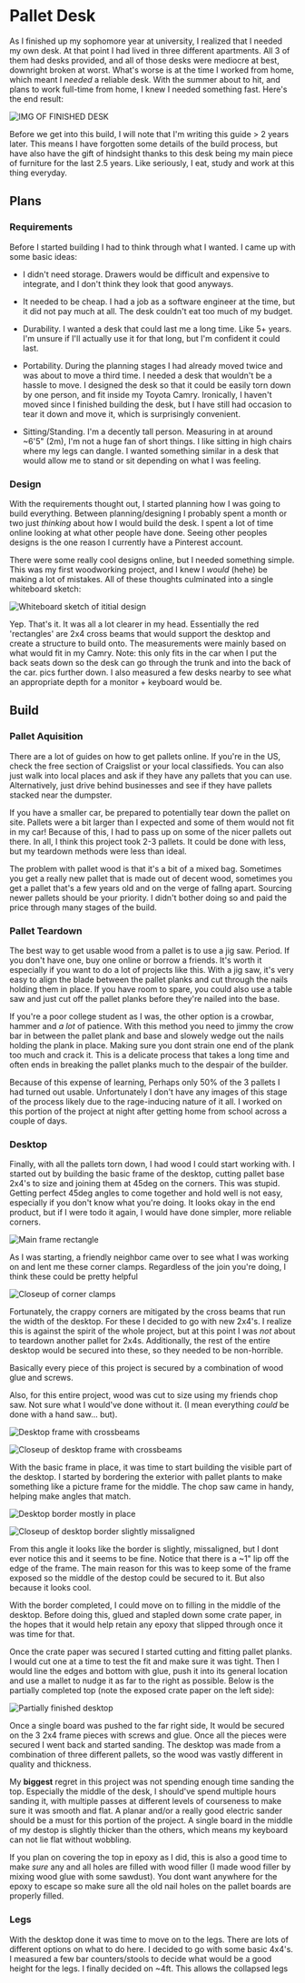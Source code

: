 # Pallet Desk

As I finished up my sophomore year at university, I realized that I needed my own desk. At that point I had lived in three different apartments. All 3 of them had desks provided, and all of those desks were mediocre at best, downright broken at worst. What's worse is at the time I worked from home, which meant I *needed* a reliable desk. With the summer about to hit, and plans to work full-time from home, I knew I needed something fast. Here's the end result:

![IMG OF FINISHED DESK](/img/writeup/palletDesk/finished-1-sm.jpg)

Before we get into this build, I will note that I'm writing this guide > 2 years later. This means I have forgotten some details of the build process, but have also have the gift of hindsight thanks to this desk being my main piece of furniture for the last 2.5 years. Like seriously, I eat, study and work at this thing everyday.

## Plans

### Requirements

Before I started building I had to think through what I wanted. I came up with some basic ideas:

- I didn't need storage. Drawers would be difficult and expensive to integrate, and I don't think they look that good anyways.

- It needed to be cheap. I had a job as a software engineer at the time, but it did not pay much at all. The desk couldn't eat too much of my budget.

- Durability. I wanted a desk that could last me a long time. Like 5+ years. I'm unsure if I'll actually use it for that long, but I'm confident it could last.

- Portability. During the planning stages I had already moved twice and was about to move a third time. I needed a desk that wouldn't be a hassle to move. I designed the desk so that it could be easily torn down by one person, and fit inside my Toyota Camry. Ironically, I haven't moved since I finished building the desk, but I have still had occasion to tear it down and move it, which is surprisingly convenient.

- Sitting/Standing. I'm a decently tall person. Measuring in at around ~6'5" (2m), I'm not a huge fan of short things. I like sitting in high chairs where my legs can dangle. I wanted something similar in a desk that would allow me to stand or sit depending on what I was feeling.

### Design

With the requirements thought out, I started planning how I was going to build everything. Between planning/designing I probably spent a month or two just *thinking* about how I would build the desk. I spent a lot of time online looking at what other people have done. Seeing other peoples designs is the one reason I currently have a Pinterest account.

There were some really cool designs online, but I needed something simple. This was my first woodworking project, and I knew I *would* (hehe) be making a lot of mistakes. All of these thoughts culminated into a single whiteboard sketch:

![Whiteboard sketch of ititial design](/img/writeup/palletDesk/plans-1-sm.jpg)

Yep. That's it. It was all a lot clearer in my head. Essentially the red 'rectangles' are 2x4 cross beams that would support the desktop and create a structure to build onto. The measurements were mainly based on what would fit in my Camry. Note: this only fits in the car when I put the back seats down so the desk can go through the trunk and into the back of the car. pics further down. I also measured a few desks nearby to see what an appropriate depth for a monitor + keyboard would be.

## Build

### Pallet Aquisition

There are a lot of guides on how to get pallets online. If you're in the US, check the free section of Craigslist or your local classifieds. You can also just walk into local places and ask if they have any pallets that you can use. Alternatively, just drive behind businesses and see if they have pallets stacked near the dumpster. 

If you have a smaller car, be prepared to potentially tear down the pallet on site. Pallets were a bit larger than I expected and some of them would not fit in my car! Because of this, I had to pass up on some of the nicer pallets out there. In all, I think this project took 2-3 pallets. It could be done with less, but my teardown methods were less than ideal.

The problem with pallet wood is that it's a bit of a mixed bag. Sometimes you get a really new pallet that is made out of decent wood, sometimes you get a pallet that's a few years old and on the verge of fallng apart. Sourcing newer pallets should be your priority. I didn't bother doing so and paid the price through many stages of the build.

### Pallet Teardown

The best way to get usable wood from a pallet is to use a jig saw. Period. If you don't have one, buy one online or borrow a friends. It's worth it especially if you want to do a lot of projects like this. With a jig saw, it's very easy to align the blade between the pallet planks and cut through the nails holding them in place. If you have room to spare, you could also use a table saw and just cut off the pallet planks before they're nailed into the base. 

If you're a poor college student as I was, the other option is a crowbar, hammer and *a lot* of patience. With this method you need to jimmy the crow bar in between the pallet plank and base and slowely wedge out the nails holding the plank in place. Making sure you dont strain one end of the plank too much and crack it. This is a delicate process that takes a long time and often ends in breaking the pallet planks much to the despair of the builder. 

Because of this expense of learning, Perhaps only 50% of the 3 pallets I had turned out usable. Unfortunately I don't have any images of this stage of the process likely due to the rage-inducing nature of it all. I worked on this portion of the project at night after getting home from school across a couple of days.

### Desktop

Finally, with all the pallets torn down, I had wood I could start working with. I started out by building the basic frame of the desktop, cutting pallet base 2x4's to size and joining them at 45deg on the corners. This was stupid. Getting perfect 45deg angles to come together and hold well is not easy, especially if you don't know what you're doing. It looks okay in the end product, but if I were todo it again, I would have done simpler, more reliable corners.

![Main frame rectangle](/img/writeup/palletDesk/build-1-sm.jpg)

As I was starting, a friendly neighbor came over to see what I was working on and lent me these corner clamps. Regardless of the join you're doing, I think these could be pretty helpful

![Closeup of corner clamps](/img/writeup/palletDesk/build-2-sm.jpg)

Fortunately, the crappy corners are mitigated by the cross beams that run the width of the desktop. For these I decided to go with new 2x4's. I realize this is against the spirit of the whole project, but at this point I was *not* about to teardown another pallet for 2x4s. Additionally, the rest of the entire desktop would be secured into these, so they needed to be non-horrible.

Basically every piece of this project is secured by a combination of wood glue and screws.

Also, for this entire project, wood was cut to size using my friends chop saw. Not sure what I would've done without it. (I mean everything *could* be done with a hand saw... but).

![Desktop frame with crossbeams](/img/writeup/palletDesk/build-3-sm.jpg)

![Closeup of desktop frame with crossbeams](/img/writeup/palletDesk/build-4-sm.jpg)

With the basic frame in place, it was time to start building the visible part of the desktop. I started by bordering the exterior with pallet plants to make something like a picture frame for the middle. The chop saw came in handy, helping make angles that match. 

![Desktop border mostly in place](/img/writeup/palletDesk/build-5-sm.jpg)

![Closeup of desktop border slightly missaligned](/img/writeup/palletDesk/build-6-sm.jpg)

From this angle it looks like the border is slightly, missaligned, but I dont ever notice this and it seems to be fine. Notice that there is a ~1" lip off the edge of the frame. The main reason for this was to keep some of the frame exposed so the middle of the destop could be secured to it. But also because it looks cool.

With the border completed, I could move on to filling in the middle of the desktop. Before doing this, glued and stapled down some crate paper, in the hopes that it would help retain any epoxy that slipped through once it was time for that.

Once the crate paper was secured I started cutting and fitting pallet planks. I would cut one at a time to test the fit and make sure it was tight. Then I would line the edges and bottom with glue, push it into its general location and use a mallet to nudge it as far to the right as possible. Below is the partially completed top (note the exposed crate paper on the left side):

![Partially finished desktop](/img/writeup/palletDesk/build-7-sm.jpg)

Once a single board was pushed to the far right side, It would be secured on the 3 2x4 frame pieces with screws and glue. Once all the pieces were secured I went back and started sanding. The desktop was made from a combination of three different pallets, so the wood was vastly different in quality and thickness.

My **biggest** regret in this project was not spending enough time sanding the top. Especially the middle of the desk, I should've spend multiple hours sanding it, with multiple passes at different levels of courseness to make sure it was smooth and flat. A planar and/or a really good electric sander should be a must for this portion of the project. A single board in the middle of my destop is slightly thicker than the others, which means my keyboard can not lie flat without wobbling. 

If you plan on covering the top in epoxy as I did, this is also a good time to make *sure* any and all holes are filled with wood filler (I made wood filler by mixing wood glue with some sawdust). You dont want anywhere for the epoxy to escape so make sure all the old nail holes on the pallet boards are properly filled. 

### Legs

With the desktop done it was time to move on to the legs. There are lots of different options on what to do here. I decided to go with some basic 4x4's. I measured a few bar counters/stools to decide what would be a good height for the legs. I finally decided on ~4ft. This allows the collapsed legs